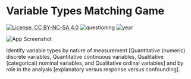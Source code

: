 # Variable Types Matching Game

[![License: CC BY-NC-SA 4.0](https://img.shields.io/badge/License-CC%20BY--NC--SA%204.0-lightgrey.svg)](https://creativecommons.org/licenses/by-nc-sa/4.0/) ![questioning](https://img.shields.io/badge/lifecycle-questioning-blue) ![year](https://img.shields.io/badge/year-2017-lightgrey)

![App Screenshot](https://sites.psu.edu/shinyapps/files/2018/11/219c328bd56aaf1f0feca0445c8b88871e038c85-vt-23904zd.jpg)

Identify variable types by nature of measurement [Quantitative (numeric) discrete variables, Quantitative continuous variables, Qualitative (categorical) nominal variables, and Qualitative ordinal variables] and by role in the analysis [explanatory versus response versus confounding].

